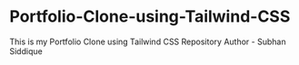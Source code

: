 # Portfolio-Clone-using-Tailwind-CSS
This is my Portfolio Clone using Tailwind CSS Repository
Author - Subhan Siddique
